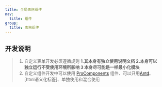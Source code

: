 ```yaml
---
title: 全局表格组件
nav:
  title: 组件
group:
  title: 表格组件
---
```



## 开发说明

> 1. 自定义表单开发必须遵循规则 **1.其本身有独立使用说明文档 2.本身可以独立运行不受使用环境所影响 3 本身尽可能是一样最小化模块**
> 2. 自定义组件开发中可以使用 [ProComponents](https://procomponents.ant.design/components/table) 组件、可以只用[Antd](https://ant.design/components/overview-cn/)、[html语义化标签]、单独使用和混合使用




<API src="./Example/TabelCustomTypes/index.tsx" ></API>
